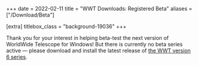 +++
date = 2022-02-11
title = "WWT Downloads: Registered Beta"
aliases = ["/Download/Beta"]

[extra]
titlebox_class = "background-19036"
+++

Thank you for your interest in helping beta-test the next version of
WorldWide Telescope for Windows! But there is currently no beta series active —
please download and install the latest release of [the WWT version 6 series][stable].

[stable]: ../
